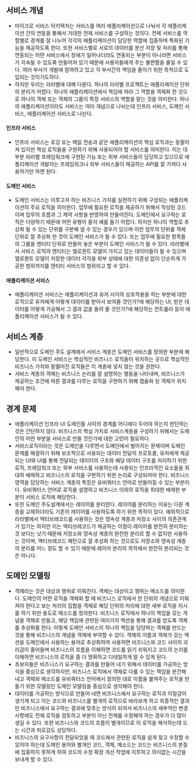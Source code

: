 ## 서비스 개념
- 마이크로 서비스 아키텍처는 서비스를 여러 애플리케이션으로 나눠서 각 애플리케이션 간의 연동을 통해서 거대한 전체 서비스를 구성하는 것이다. 전체 서비스를 역할별로 경계를 잘 나누어 각각의 애플리케이션이 담당한 역할에 집중하며 특화된 기능을 제공하도록 한다. 또한 서비스별로 서로의 데이터를 분산 저장 및 처리를 통해 연동되는 어떤 서비스에서 장애가 일어나더라도 연동되는 부분이 아니라면 서비스가 지속될 수 있도록 만들어져 있기 때문에 사용자들에게 주는 불편함을 줄일 수 있다. 여러 부서가 개발에 참여하고 있고 각 부서간의 책임을 줄이기 위한 목적으로 도입되는 것이기도하다.
- 하지만 우리는 라라벨에 대해 다룬다. 하나의 라라벨 프로젝트는 애플리케이션 단위의 분리가 어렵다. 하나의 애플리케이션에서 책임에 따라 그 역할을 객체화 한 것으로 하나의 객체 또는 객체의 그룹이 특정 서비스의 역할을 맡는 것을 의미한다. 하나의 애플리케이션이라도 서비스는 여러 개념으로 나뉘는데 인프라 서비스, 도메인 서비스, 애플리케이션 서비스로 나뉜다. 

#### 인프라 서비스
- 인프라 서비스는 로깅 또는 메일 전송과 같은 애플리케이션의 핵심 로직과는 동떨어져 있지만 핵심 로직들을 구현하기 위해 사용되어야 할 서비스를 의미한다. 이는 대부분 라라벨 프레임워크에 구현된 기능 또는 외부 서비스들이 담당하고 있으므로 애플리케이션 개발자는 프레임워크나 외부 서비스들이 제공하는 API를 잘 가져다 사용하기만 하면 된다.

#### 도메인 서비스
- 도메인 서비스는 이루고자 하는 비즈니스 가치를 실현하기 위해 구성되는 애플리케이션의 주요 로직을 의미한다. 업무에 필요한 로직을 제공하기 위해서 작성된 코드이며 업무의 흐름과 그 제약 사항을 반영하여 만들어진다. 도메인에서 요구하는 로직은 다양하기 때문에 어떤 유형이 올지 예를 들기 어렵다. 하지만 하나의 역할로 추상화 될 수 있는 단위를 구분해 낼 수 있는 경우가 있으며 이런 업무의 단위를 객체 단위로 잘 추상화 한 것이 도메인 서비스가 될 수 있다. 또는 업무에 필요한 항목들의 그룹을 엔티티 단위로 만들어 놓은 부분이 도메인 서비스가 될 수 있다.  라라벨에서 서비스 로직의 엔티티는 엘로퀀트 모델이 가지고 있는 데이터들이 될 수 있으며 엘로퀀트 모델이 저장한 데이터 각각을 외부 상태에 대한 의존성 없이 단순하게 가공한 범위까지를 엔티티 서비스의 범위라고 할 수 있다.

#### 애플리케이션 서비스
- 애플리케이션 서비스는 애플리케이션과 유저 사이의 상호작용을 하는 부분에 대한 로직으로 유저에게 어떻게 데이터를 받아서 보여줄 것인가?에 해당하는 UI, 받은 데이터를 어떻게 가공해서 그 결과 값을 돌려 줄 것인가?에 해당하는 컨트롤러 등이 애플리케이션 서비스가 될 수 있다.

## 서비스 계층
- 일반적으로 도메인 주도 설계에서 서비스 계층은 도메인 서비스를 정의한 부분에 해당한다. 이 도메인 서비스는 핵심적인 비즈니스 로직들이 위치하는 곳으로 핵심적인 비즈니스 가치와 동떨어진 로직들은 이 계층에 넣지 않는 것을 권한다.
- 서비스 계층의 객체는 비즈니스 논리를 잘 설명하는 행동을 나타내며, 비즈니스가 제공하는 조건에 따른 결과를 다루는 로직을 구현하기 위해 캡슐화 된 객체가 위치해야 한다.

## 경계 문제
- 애플리케이션 인프라 UI 도메인들 사이의 경계를 어디에다 두어야 하는지 판단하는 것은 간단하지 않다.  비즈니스의 핵심 가치로 서비스계층을 구성하기 위해서는 도메인의 어떤 부분을 서비스로 만들 것인가에 대한 고민이 필요하다.
- 서비스로직이라는 것은 도메인을 다루면서 도메인에서 벌어지는 문제이며 도메인 문제를 해결하기 위해 보조적으로 사용되는 데이터 전달의 프로토콜, 유저에게 제공되는 UI와 UI를 통해 전달되는 데이터의 구조와 해당 데이터 구조를 처리하기 위한 로직, 프레임워크 또는 외부 서비스를 사용하는데 사용되는 인프라적인 요소들을 최대하 배제하고 비즈니스의 로직을 구현하기 위한 논리로 구성되어야 한다. 비즈니스 영역을 담당하는 서비스 계층의 특징은 유비쿼터스 언어로 만들어질 수 있는 부분이다. 유비쿼터스 언어로 로직을 설명하고 비즈니스 이외의 로직을 최대한 배제한 부분이 서비스 로직에 해당한다.
- 또한 도메인 주도설계에서는 레이어를 분리한다. 레이어를 분리하는 이유는 다른 계층을 교체하더라도 기존의 레이어를 사용하도록 하기 위한 목적이 있다. 예외적으로 라라벨에서 엑티브레코드를 사용하는 것은 영속성 계층과 저장소 사이의 의존관계가 있기는 하지만 이는 엑티브레코드가 제공하는 이점이 레이어를 완전히 분리하는 것 보다는 낫기 때문에 저장소와 영속성 계층의 완전한 분리르 할 수 없지만 사용하는 것이며, 엑티브레코드 패턴으로 잘 추상화 하는 것으로도 저장소와 영속성 계층의 분리를 어느 정도 할 수 있기 때문에 레이어 분리의 목적에서 완전히 분리되는 것은 아니다.

## 도메인 모델링
- 객체라는 것은 대상과 행위로 이뤄진다. 객체는 대상이고 행위는 메소드를 의미한다. 도메인의 어떤 로직을 객체화 할 때 비즈니스 로직에서 한 단위의 개념으로 이뤄져야 한다고 보는 처리의 집합을 객체로 해당 단위의 처리에 대한 세부 로직을 지시를 하기 위한 용도로 메소드를 정의한다. 비즈니스 로직에서 하나의 책임을 갖는  개념을 객체로 만들고, 해당 책임에 관련된 여러가지 엑션을 통해 결과를 얻도록 객체를 추상화를 한다. 이렇게 도메인 서비스의 하나의 책임을 담당하는 객체를 만드는 것을 통해 비즈니스의 개념을 객체에 부여할 수 있다. 객체의 이름과 객체가 갖는 엑션을 도메인에서 사용하는 용어로 추상화하여 사용하면 비즈니스와 코드 사이의 괴리감이 줄어들며 비즈니스의 흐름을 이해하면 코드를 읽기 쉬워지고 코드의 논리를 이해하면 비즈니스의 로직을 좀 더 명확하고 디테일하게 알 수 있게 된다.
- 초보자들은 비즈니스가 요구하는 결과를 만들어 내기 위해서 데이터를 가공하는 방식을 중심으로 생각하지만, 비즈니스 로직에서 객체로 다룰 수 있는 책임을 분간해 내고 객체와 메소드를 유비쿼터스 언어에서 정의한 대로 이름을 붙여주는 로직을 만들기 위한 모델링인 도메인 모델링을 중심으로 생각해야 한다.  
- 데이터를 가공하는 방식으로 만들어 내면 비즈니스에서 요구하는 로직과 이질감이 생기게 되고 이는 코드와 비즈니스를 별개의 로직으로 바라보게 하고 최종적인 결과만 비즈니스에서 요구하는 결과에 맞추는 방식이 되어서 비즈니스의 세부적인 변경사항에도 전체 로직을 검토하고 부분이 아닌 전체를 수정해야 하는 경우가 더 많이 생길 수 있다. 또한 비즈니스와 코드의 흐름이 별개이므로 이 로직을 해석하는데 드는 시간과 피로감도 상당하다.
- 비즈니스의 요구사항이 전달되었을 때 코드에서 관련된 로직을 쉽게 찾고 수정할 수 있어야 하는데 도메인 용어와 별개인 코드, 객체, 메소드는 코드는 비즈니스의 본질에 집중하지 못하게 하여 코드의 수정 확장 개선 작업에 지루하고 의미없는 시간을 보내게 할 수 있다. 
